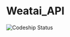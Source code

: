 # Weatai_API

![Codeship Status](https://codeship.com/projects/76ac64d0-8707-0134-f528-060da32daf9d/status?branch=master)
